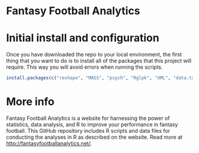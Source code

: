 Fantasy Football Analytics
=========================

# Initial install and configuration
Once you have downloaded the repo to your local environment, the first thing that you want to do is to install all of the packages that this project will require.  This way you will avoid errors when running the scripts.
```r
install.packages(c("reshape", "MASS", "psych", "Rglpk", "XML", "data.table"), dependencies=TRUE)
```

# More info
Fantasy Football Analytics is a website for harnessing the power of statistics, data analysis, and R to improve your performance in fantasy football.  This GitHub repository includes R scripts and data files for conducting the analyses in R as described on the website.  Read more at http://fantasyfootballanalytics.net/.
